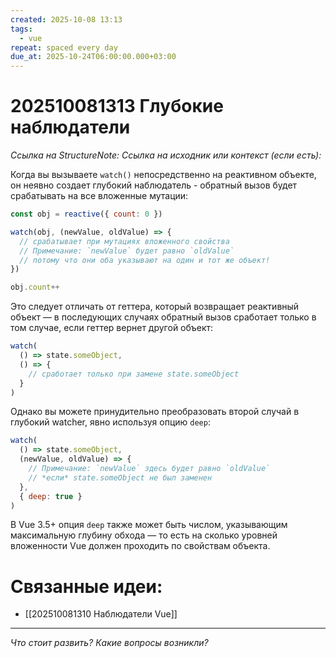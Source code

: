 ```yaml
---
created: 2025-10-08 13:13
tags:
  - vue
repeat: spaced every day
due_at: 2025-10-24T06:00:00.000+03:00
---
```

# 202510081313 Глубокие наблюдатели

*Ссылка на StructureNote:*
*Ссылка на исходник или контекст (если есть):*

Когда вы вызываете `watch()` непосредственно на реактивном объекте, он неявно создает глубокий наблюдатель - обратный вызов будет срабатывать на все вложенные мутации:

```js
const obj = reactive({ count: 0 })

watch(obj, (newValue, oldValue) => {
  // срабатывает при мутациях вложенного свойства
  // Примечание: `newValue` будет равно `oldValue`
  // потому что они оба указывают на один и тот же объект!
})

obj.count++
```

Это следует отличать от геттера, который возвращает реактивный объект — в последующих случаях обратный вызов сработает только в том случае, если геттер вернет другой объект:

```js
watch(
  () => state.someObject,
  () => {
    // сработает только при замене state.someObject
  }
)
```

Однако вы можете принудительно преобразовать второй случай в глубокий watcher, явно используя опцию `deep`:

```js
watch(
  () => state.someObject,
  (newValue, oldValue) => {
    // Примечание: `newValue` здесь будет равно `oldValue`
    // *если* state.someObject не был заменен
  },
  { deep: true }
)
```

В Vue 3.5+ опция `deep` также может быть числом, указывающим максимальную глубину обхода — то есть на сколько уровней вложенности Vue должен проходить по свойствам объекта.

# Связанные идеи:

* [[202510081310 Наблюдатели Vue]]

---

*Что стоит развить? Какие вопросы возникли?*
